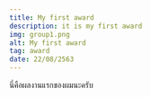 ```yaml
---
title: My first award
description: it is my first award
img: group1.png
alt: My first award
tag: award
date: 22/08/2563
---
```


นี่คือผลงานแรกของผมนะครับ
